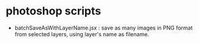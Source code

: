 # photoshop scripts
- batchSaveAsWithLayerName.jsx : save as many images in PNG format from selected layers, using layer's name as filename.
